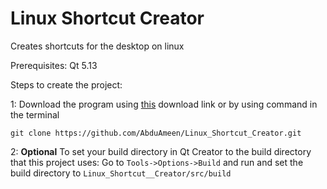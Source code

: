 # Linux Shortcut Creator
Creates shortcuts for the desktop on linux

Prerequisites: Qt 5.13

Steps to create the project:

1: Download the program using [this](https://github.com/AbduAmeen/Linux_Shortcut_Creator.git) download link or by using command in the terminal
```
git clone https://github.com/AbduAmeen/Linux_Shortcut_Creator.git
```

2: **Optional** To set your build directory in Qt Creator to the build directory that this project uses: 
Go to ```Tools->Options->Build``` and run and set the build directory to 
```Linux_Shortcut__Creator/src/build```

